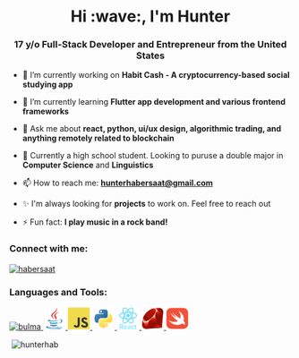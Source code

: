 <h1 align="center">Hi :wave:, I'm Hunter</h1>
<h3 align="center">17 y/o Full-Stack Developer and Entrepreneur from the United States</h3>

- :telescope: I’m currently working on **Habit Cash - A cryptocurrency-based social studying app**

- :seedling: I’m currently learning **Flutter app development and various frontend frameworks**

- :speech_balloon: Ask me about **react, python, ui/ux design, algorithmic trading, and anything remotely related to blockchain**

- 🏫 Currently a high school student. Looking to puruse a double major in **Computer Science** and **Linguistics**

- :mailbox: How to reach me: **hunterhabersaat@gmail.com**

- ✨ I'm always looking for **projects** to work on. Feel free to reach out

- :zap: Fun fact: **I play music in a rock band!**

<h3 align="left">Connect with me:</h3>
<p align="left">
<a href="https://linkedin.com/in/habersaat" target="blank"><img align="center" src="https://raw.githubusercontent.com/rahuldkjain/github-profile-readme-generator/master/src/images/icons/Social/linked-in-alt.svg" alt="habersaat" height="30" width="40" /></a>
</p>

<h3 align="left">Languages and Tools:</h3>
<p align="left"> <a href="https://bulma.io/" target="_blank" rel="noreferrer"> <img src="https://raw.githubusercontent.com/gilbarbara/logos/804dc257b59e144eaca5bc6ffd16949752c6f789/logos/bulma.svg" alt="bulma" width="40" height="40"/> </a> <a href="https://www.java.com" target="_blank" rel="noreferrer"> <img src="https://raw.githubusercontent.com/devicons/devicon/master/icons/java/java-original.svg" alt="java" width="40" height="40"/> </a> <a href="https://developer.mozilla.org/en-US/docs/Web/JavaScript" target="_blank" rel="noreferrer"> <img src="https://raw.githubusercontent.com/devicons/devicon/master/icons/javascript/javascript-original.svg" alt="javascript" width="40" height="40"/> </a> <a href="https://www.python.org" target="_blank" rel="noreferrer"> <img src="https://raw.githubusercontent.com/devicons/devicon/master/icons/python/python-original.svg" alt="python" width="40" height="40"/> </a> <a href="https://reactjs.org/" target="_blank" rel="noreferrer"> <img src="https://raw.githubusercontent.com/devicons/devicon/master/icons/react/react-original-wordmark.svg" alt="react" width="40" height="40"/> </a> <a href="https://www.ruby-lang.org/en/" target="_blank" rel="noreferrer"> <img src="https://raw.githubusercontent.com/devicons/devicon/master/icons/ruby/ruby-original.svg" alt="ruby" width="40" height="40"/> </a> <a href="https://developer.apple.com/swift/" target="_blank" rel="noreferrer"> <img src="https://raw.githubusercontent.com/devicons/devicon/master/icons/swift/swift-original.svg" alt="swift" width="40" height="40"/> </a> </p>

<p>&nbsp;<img align="center" src="https://github-readme-stats.vercel.app/api?username=hunterhab&show_icons=true&locale=en" alt="hunterhab" /></p>
